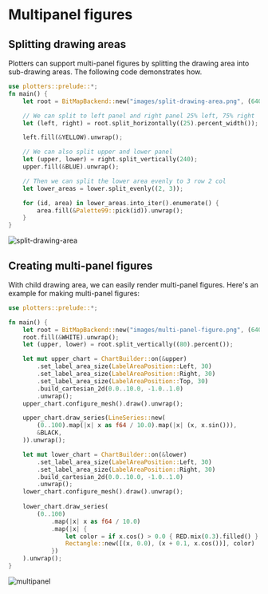 # Multipanel figures

## Splitting drawing areas

Plotters can support multi-panel figures by splitting the drawing area into sub-drawing areas. The following code demonstrates how.

```rust
use plotters::prelude::*;
fn main() {
    let root = BitMapBackend::new("images/split-drawing-area.png", (640, 480)).into_drawing_area();

    // We can split to left panel and right panel 25% left, 75% right
    let (left, right) = root.split_horizontally((25).percent_width());

    left.fill(&YELLOW).unwrap();

    // We can also split upper and lower panel
    let (upper, lower) = right.split_vertically(240);
    upper.fill(&BLUE).unwrap();

    // Then we can split the lower area evenly to 3 row 2 col
    let lower_areas = lower.split_evenly((2, 3));

    for (id, area) in lower_areas.into_iter().enumerate() {
        area.fill(&Palette99::pick(id)).unwrap();
    }
}
```

![split-drawing-area](../../images/split-drawing-area.png)

## Creating multi-panel figures

With child drawing area, we can easily render multi-panel figures. Here's an example for making multi-panel figures: 

```rust
use plotters::prelude::*;

fn main() {
    let root = BitMapBackend::new("images/multi-panel-figure.png", (640, 480)).into_drawing_area();
    root.fill(&WHITE).unwrap();
    let (upper, lower) = root.split_vertically((80).percent());

    let mut upper_chart = ChartBuilder::on(&upper)
        .set_label_area_size(LabelAreaPosition::Left, 30)
        .set_label_area_size(LabelAreaPosition::Right, 30)
        .set_label_area_size(LabelAreaPosition::Top, 30)
        .build_cartesian_2d(0.0..10.0, -1.0..1.0)
        .unwrap();
    upper_chart.configure_mesh().draw().unwrap();

    upper_chart.draw_series(LineSeries::new(
        (0..100).map(|x| x as f64 / 10.0).map(|x| (x, x.sin())),
        &BLACK,
    )).unwrap();

    let mut lower_chart = ChartBuilder::on(&lower)
        .set_label_area_size(LabelAreaPosition::Left, 30)
        .set_label_area_size(LabelAreaPosition::Right, 30)
        .build_cartesian_2d(0.0..10.0, -1.0..1.0)
        .unwrap();
    lower_chart.configure_mesh().draw().unwrap();
    
    lower_chart.draw_series(
        (0..100)
            .map(|x| x as f64 / 10.0)
            .map(|x| {
                let color = if x.cos() > 0.0 { RED.mix(0.3).filled() } else {GREEN.mix(0.3).filled()};
                Rectangle::new([(x, 0.0), (x + 0.1, x.cos())], color)
            })
    ).unwrap();
}
```

![multipanel](../../images/multi-panel-figure.png)
